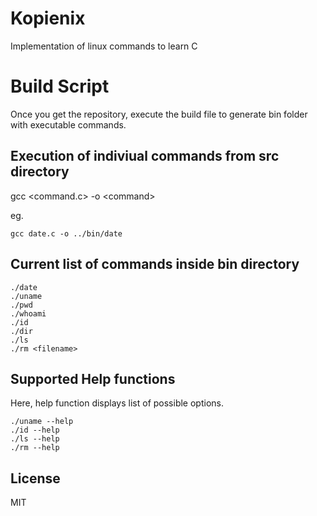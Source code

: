 # Kopienix
Implementation of linux commands to learn C


# Build Script
Once you get the repository, execute the build file to generate bin folder with executable commands.


## Execution of indiviual commands from src directory
gcc <command.c> -o \<command>

eg. 

    gcc date.c -o ../bin/date
   


## Current list of commands inside bin directory
    ./date
    ./uname
    ./pwd
    ./whoami
    ./id
    ./dir
    ./ls
    ./rm <filename>
    
## Supported Help functions
Here, help function displays list of possible options.
    
    ./uname --help
    ./id --help
    ./ls --help
    ./rm --help

## License
MIT
